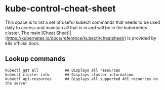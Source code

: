 # kube-control-cheat-sheet
This space is to list a set of useful kubectl commands that needs to be used daily to access and maintain all that is in and will be in the kubernetes cluster.
The main [Cheat Sheet]|(https://kubernetes.io/docs/reference/kubectl/cheatsheet/) is provided by k8s official docs.

## Lookup commands

```
kubectl get all            ## Displays all resources
kubectl cluster-info       ## Displays cluster information
kubectl api-resources      ## Displays all supported API resources on the server
```
